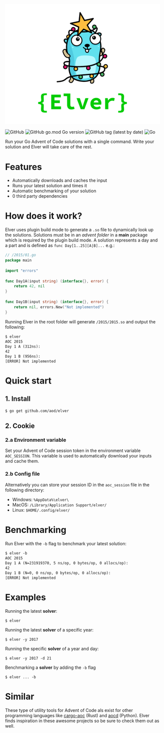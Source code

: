 ![](./assets/elver.png)

![GitHub](https://img.shields.io/github/license/aod/elver)
![GitHub go.mod Go version](https://img.shields.io/github/go-mod/go-version/aod/elver)
![GitHub tag (latest by date)](https://img.shields.io/github/v/tag/aod/elver)
![Go](https://github.com/aod/elver/workflows/Go/badge.svg)

Run your Go Advent of Code solutions with a single command. 
Write your solution and Elver will take care of the rest.

# Features

- Automatically downloads and caches the input
- Runs your latest solution and times it
- Automatic benchmarking of your solution
- 0 third party dependencies

# How does it work?

Elver uses plugin build mode to generate a `.so` file to dynamically look up the solutions.
Solutions must be in an _advent folder_ in a **main** package which is required by the plugin build mode.
A solution represents a day and a part and is defined as `func Day[1..25][A|B]...` e.g.:

```go
// /2015/01.go
package main

import "errors"

func Day1A(input string) (interface{}, error) {
    return 42, nil
}

func Day1B(input string) (interface{}, error) {
    return nil, errors.New("Not implemented")
}
```

Running Elver in the root folder will generate `/2015/2015.so` and output the following:

```console
$ elver
AOC 2015
Day 1 A (312ns):
42
Day 1 B (956ns):
[ERROR] Not implemented
```

# Quick start

## 1. Install


```console
$ go get github.com/aod/elver
```

## 2. Cookie

### 2.a Environment variable

Set your Advent of Code session token in the environment variable `AOC_SESSION`.
This variable is used to automatically download your inputs and cache them.

### 2.b Config file

Alternatively you can store your session ID in the `aoc_session` file in the
following directory:

- Windows: `%AppData%\elver\`
- MacOS: `/Library/Application Support/elver/`
- Linux: `$HOME/.config/elver/`

# Benchmarking

Run Elver with the `-b` flag to benchmark your latest solution:

```console
$ elver -b
AOC 2015
Day 1 A (N=231919370, 5 ns/op, 0 bytes/op, 0 allocs/op):
42
Day 1 B (N=0, 0 ns/op, 0 bytes/op, 0 allocs/op):
[ERROR] Not implemented
```

# Examples

Running the latest **solver**:

```console
$ elver
```

Running the latest **solver** of a specific year:

```console
$ elver -y 2017
```

Running the specific **solver** of a year and day:

```console
$ elver -y 2017 -d 21
```

Benchmarking a **solver** by adding the `-b` flag

```console
$ elver ... -b
```

# Similar

These type of utility tools for Advent of Code als exist for other programming languages like
[cargo-aoc](https://github.com/gobanos/cargo-aoc)
(Rust)
and
[aocd](https://github.com/wimglenn/advent-of-code-data)
(Python).
Elver finds inspiration in these awesome projects so be sure to check them out as well.
